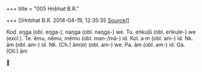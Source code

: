 +++
title = "005 Hnbhat B.R."

+++
[[Hnbhat B.R.	2014-04-19, 12:35:35 [Source](https://groups.google.com/g/samskrita/c/LFDTCJWKDjw)]]



Koḍ. eŋga (obl. eŋga-), naŋga (obl. naŋga-) we. Tu. eṅkuḷů (obl. eṅkuḷe-) we (excl.). Te. ēmu, nēmu, mēmu (obl. man-/mā-) id. Kol. a·m (obl. am-) id. Nk. ām (obl. am-) id. Nk. (Ch.) ām(e) (obl. am-) we. Pa. ām (obl. am-) id. Ga. (Oll.) ām  




